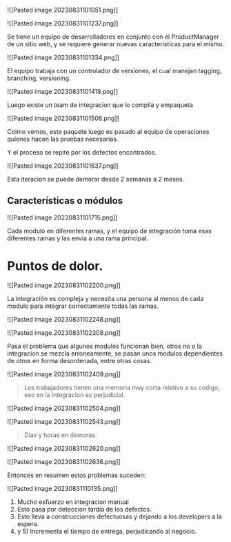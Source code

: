 ![[Pasted image 20230831101051.png]]


![[Pasted image 20230831101237.png]]

Se tiene un equipo de desarrolladores en conjunto con el ProductManager de un sitio web, y se requiere generar nuevas caracteristicas para el mismo.

![[Pasted image 20230831101334.png]]

El equipo trabaja con un controlador de versiones, el cual manejan tagging, branching, versioning.

![[Pasted image 20230831101419.png]]

Luego existe un team de integracion que lo compila y empaqueta

![[Pasted image 20230831101506.png]]


Coimo vemos, este paquete luego es pasado al equipo de operaciones quienes hacen las pruebas necesarias.

Y el proceso se repite por los defectos encontrados.

![[Pasted image 20230831101637.png]]

Esta iteracion se puede demorar desde 2 semanas a 2 meses.

## Características o módulos

![[Pasted image 20230831101715.png]]

Cada modulo en diferentes ramas, y el equipo de integración toma esas diferentes ramas y las envía a una rama principal.

# Puntos de dolor.

![[Pasted image 20230831102200.png]]

La integración es compleja y necesita una persona al menos de cada modulo para integrar correctamente todas las ramas.

![[Pasted image 20230831102248.png]]

![[Pasted image 20230831102308.png]]

Pasa el problema que algunos modulos funcionan bien, otros no o la integracion se mezcla erroneamente, se pasan unos modulos dependientes de otros en forma desordenada, entre otras cosas.

![[Pasted image 20230831102409.png]]

> Los trabajadores tienen una memoria muy corta relativo a su codigo, eso en la integracion es perjudicial.

![[Pasted image 20230831102504.png]]

![[Pasted image 20230831102543.png]]

> Dias y horas en demoras.

![[Pasted image 20230831102620.png]]

![[Pasted image 20230831102636.png]]

Entonces en resumen estos problemas suceden:

![[Pasted image 20230831110135.png]]


1) Mucho esfuerzo en integracion manual
2) Esto pasa por deteccion tardia de los defectos.
3) Esto lleva a construcciones defectuosas y dejando a los developers a la espera.
4) y 5) Incrementa el tiempo de entrega, perjudicando al negocio.





